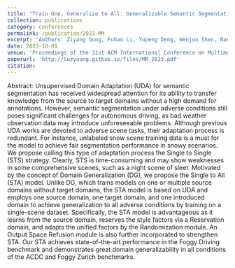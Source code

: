 ```yaml
---
title: "Train One, Generalize to All: Generalizable Semantic Segmentation from Single-Scene to All Adverse Scenes"
collection: publications
category: conferences
permalink: /publication/2023-MM
excerpt: 'Authors: Ziyang Gong, Fuhao Li, Yupeng Deng, Wenjun Shen, Nan Xia, Xianzheng Ma, Zhenming Ji'
date: 2023-10-01
venue: 'Proceedings of the 31st ACM International Conference on Multimedia'
paperurl: 'http://Cuzyoung.github.io/files/MM_2023.pdf'
citation: 
---
```


Abstract: Unsupervised Domain Adaptation (UDA) for semantic segmentation has received widespread attention for its ability to transfer knowledge from the source to target domains without a high demand for annotations. However, semantic segmentation under adverse conditions still poses significant challenges for autonomous driving, as bad weather observation data may introduce unforeseeable problems. Although previous UDA works are devoted to adverse scene tasks, their adaptation process is redundant. For instance, unlabeled snow scene training data is a must for the model to achieve fair segmentation performance in snowy scenarios. We propose calling this type of adaptation process the Single to Single (STS) strategy. Clearly, STS is time-consuming and may show weaknesses in some comprehensive scenes, such as a night scene of sleet. Motivated by the concept of Domain Generalization (DG), we propose the Single to All (STA) model. Unlike DG, which trains models on one or multiple source domains without target domains, the STA model is based on UDA and employs one source domain, one target domain, and one introduced domain to achieve generalization to all adverse conditions by training on a single-scene dataset. Specifically, the STA model is advantageous as it learns from the source domain, reserves the style factors via a Reservation domain, and adapts the unified factors by the Randomization module. An Output Space Refusion module is also further incorporated to strengthen STA. Our STA achieves state-of-the-art performance in the Foggy Driving benchmark and demonstrates great domain generalizability in all conditions of the ACDC and Foggy Zurich benchmarks.

